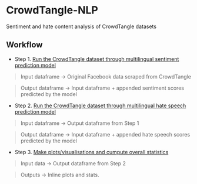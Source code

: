 # CrowdTangle-NLP
Sentiment and hate content analysis of CrowdTangle datasets

## Workflow

- Step 1. [Run the CrowdTangle dataset through multilingual sentiment prediction model](https://github.com/SaikatPhys/CrowdTangle-NLP/blob/main/CrowdTangle-sentiment-prediction.ipynb)

> Input dataframe -> Original Facebook data scraped from CrowdTangle

> Output dataframe -> Input dataframe + appended sentiment scores predicted by the model

- Step 2. [Run the CrowdTangle dataset through multilingual hate speech prediction model](https://github.com/SaikatPhys/CrowdTangle-NLP/blob/main/CrowdTangle-hatespeech-prediction.ipynb)

> Input dataframe -> Output dataframe from Step 1

> Output dataframe -> Input dataframe + appended hate speech scores predicted by the model

- Step 3. [Make plots/visualisations and cumpute overall statistics](https://github.com/SaikatPhys/CrowdTangle-NLP/blob/main/CrowdTangle-sentiment-hatespeech-plots.ipynb)

> Input data -> Output dataframe from Step 2

> Outputs -> Inline plots and stats.
